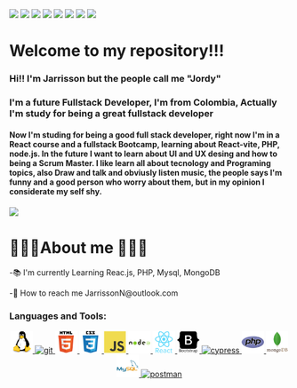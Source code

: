 <div id="header" aling="center">
     <img src="https://media1.giphy.com/media/3ohhwfAa9rbXaZe86c/giphy.gif?cid=ecf05e47ibeon6tizovttdt0ghlr023y3x3grt10vrfjiqvt&ep=v1_gifs_search&rid=giphy.gif&ct=g" width="100"/>
    <img src="https://media1.giphy.com/media/3ohhwfAa9rbXaZe86c/giphy.gif?cid=ecf05e47ibeon6tizovttdt0ghlr023y3x3grt10vrfjiqvt&ep=v1_gifs_search&rid=giphy.gif&ct=g" width="100"/>
    <img src="https://media1.giphy.com/media/3ohhwfAa9rbXaZe86c/giphy.gif?cid=ecf05e47ibeon6tizovttdt0ghlr023y3x3grt10vrfjiqvt&ep=v1_gifs_search&rid=giphy.gif&ct=g" width="100"/>
    <img src="https://media1.giphy.com/media/3ohhwfAa9rbXaZe86c/giphy.gif?cid=ecf05e47ibeon6tizovttdt0ghlr023y3x3grt10vrfjiqvt&ep=v1_gifs_search&rid=giphy.gif&ct=g" width="100"/>
    <img src="https://media1.giphy.com/media/3ohhwfAa9rbXaZe86c/giphy.gif?cid=ecf05e47ibeon6tizovttdt0ghlr023y3x3grt10vrfjiqvt&ep=v1_gifs_search&rid=giphy.gif&ct=g" width="100"/>
    <img src="https://media1.giphy.com/media/3ohhwfAa9rbXaZe86c/giphy.gif?cid=ecf05e47ibeon6tizovttdt0ghlr023y3x3grt10vrfjiqvt&ep=v1_gifs_search&rid=giphy.gif&ct=g" width="100"/>
    <img src="https://media1.giphy.com/media/3ohhwfAa9rbXaZe86c/giphy.gif?cid=ecf05e47ibeon6tizovttdt0ghlr023y3x3grt10vrfjiqvt&ep=v1_gifs_search&rid=giphy.gif&ct=g" width="100"/>
    <img src="https://media1.giphy.com/media/3ohhwfAa9rbXaZe86c/giphy.gif?cid=ecf05e47ibeon6tizovttdt0ghlr023y3x3grt10vrfjiqvt&ep=v1_gifs_search&rid=giphy.gif&ct=g" width="100"/>
    <h1 aling="center"> Welcome to my repository!!! </h1>
    <h3 aling="center"> Hi!! I'm Jarrisson but the people call me "Jordy"</h3>
    <h3 aling="center">I'm a future Fullstack Developer, I'm from Colombia, Actually I'm study for being a great fullstack developer
    </h3>
    <h4 aling="center">Now I'm studing for being a good full stack developer, right now I'm in a React course and a fullstack Bootcamp, learning about React-vite, PHP, node.js. In the future I want to         learn about UI and UX desing and how to being a Scrum Master. I like learn all about tecnology and Programing topics, also Draw and talk and obviusly listen music, the people says I'm funny and a          good person who worry about them, but in my opinion I considerate my self shy. </h4>
    <img align="center" src="https://i.imgur.com/FXwzRCh.gif" width="400"/>
</div>
<div id="main" aling="center">
    <h1>🗿🗿🗿About me 🗿🗿🗿 </h1>
    <p> -📚 I'm currently Learning  Reac.js, PHP, Mysql, MongoDB</p>
    <p> -🔎 How to reach me JarrissonN@outlook.com</p>
</div>
<h3 align="left">Languages and Tools:</h3>
<p align="center"> 
    <a href="https://www.linux.org/" target="_blank" rel="noreferrer"> <img src="https://raw.githubusercontent.com/devicons/devicon/master/icons/linux/linux-original.svg" alt="linux" width="40" height="40"/> </a>
    <a href="https://git-scm.com/" target="_blank" rel="noreferrer"> <img src="https://www.vectorlogo.zone/logos/git-scm/git-scm-icon.svg" alt="git" width="40" height="40"/> </a> 
    <a href="https://www.w3.org/html/" target="_blank" rel="noreferrer"> <img src="https://raw.githubusercontent.com/devicons/devicon/master/icons/html5/html5-original-wordmark.svg" alt="html5" width="40" height="40"/> </a>
    <a href="https://www.w3schools.com/css/" target="_blank" rel="noreferrer"> <img src="https://raw.githubusercontent.com/devicons/devicon/master/icons/css3/css3-original-wordmark.svg" alt="css3" width="40" height="40"/> </a>
    <a href="https://developer.mozilla.org/en-US/docs/Web/JavaScript" target="_blank" rel="noreferrer"> <img src="https://raw.githubusercontent.com/devicons/devicon/master/icons/javascript/javascript-original.svg" alt="javascript" width="40" height="40"/> </a>
    <a href="https://nodejs.org" target="_blank" rel="noreferrer"> <img src="https://raw.githubusercontent.com/devicons/devicon/master/icons/nodejs/nodejs-original-wordmark.svg" alt="nodejs" width="40" height="40"/> </a>
    <a href="https://reactjs.org/" target="_blank" rel="noreferrer"> <img src="https://raw.githubusercontent.com/devicons/devicon/master/icons/react/react-original-wordmark.svg" alt="react" width="40" height="40"/> </a> 
    <a href="https://getbootstrap.com" target="_blank" rel="noreferrer"> <img src="https://raw.githubusercontent.com/devicons/devicon/master/icons/bootstrap/bootstrap-plain-wordmark.svg" alt="bootstrap"           width="40" height="40"/> </a> 
    <a href="https://www.cypress.io" target="_blank" rel="noreferrer"> <img src="https://raw.githubusercontent.com/simple-icons/simple-icons/6e46ec1fc23b60c8fd0d2f2ff46db82e16dbd75f/icons/cypress.svg" alt="cypress" width="40" height="40"/> </a> 
    <a href="https://www.php.net" target="_blank" rel="noreferrer"> <img src="https://raw.githubusercontent.com/devicons/devicon/master/icons/php/php-original.svg" alt="php" width="40" height="40"/> </a> 
     <a href="https://www.mongodb.com/" target="_blank" rel="noreferrer"> <img src="https://raw.githubusercontent.com/devicons/devicon/master/icons/mongodb/mongodb-original-wordmark.svg" alt="mongodb" width="40" height="40"/> </a>
     <a href="https://www.mysql.com/" target="_blank" rel="noreferrer"> <img src="https://raw.githubusercontent.com/devicons/devicon/master/icons/mysql/mysql-original-wordmark.svg" alt="mysql" width="40" height="40"/> </a>
     <a href="https://postman.com" target="_blank" rel="noreferrer"> <img src="https://www.vectorlogo.zone/logos/getpostman/getpostman-icon.svg" alt="postman" width="40" height="40"/> </a> 
</p>
   
